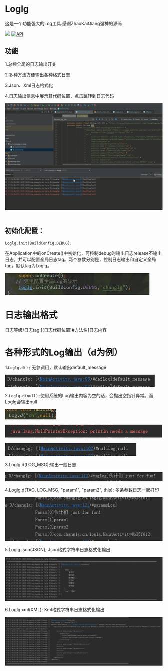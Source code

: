 # Loglg
这是一个功能强大的Log工具.感谢ZhaoKaiQiang强神的源码

[![](https://jitpack.io/v/changliugang/Loglg.svg)](https://jitpack.io/#changliugang/Loglg)
[![API](https://img.shields.io/badge/API-14%2B-green.svg?style=flat)](https://android-arsenal.com/api?level=14)

## 功能
1.总控全局的日志输出开关

2.多种方法方便输出各种格式日志

3.Json、Xml日志格式化

4.日志输出信息中展示其代码位置，点击跳转到日志代码

![](https://github.com/changliugang/Loglg/raw/master/art/loglg.gif)  
  
## 初始化配置：
```
Loglg.init(BuildConfig.DEBUG);
```
在Application中的onCreate()中初始化，可控制debug时输出日志release不输出日志，并可以配置全局日志tag。两个参数分别是，控制日志输出和自定义全局tag。默认tag为Loglg。

![](https://github.com/changliugang/Loglg/raw/master/art/global_init.png)

# 日志输出格式
日志等级/日志tag:[(日志代码位置)#方法名]日志内容

# 各种形式的Log输出（d为例）
1.```Loglg.d();``` 无参调用，默认输出default_message

![](https://github.com/changliugang/Loglg/raw/master/art/no_arguments.png)

2.```Loglg.d(null);```使用系统的Log输出内容为空的话，会抛出空指针异常。而Loglg会输出null

![](https://github.com/changliugang/Loglg/raw/master/art/system_output_null.png)

![](https://github.com/changliugang/Loglg/raw/master/art/system_output_null_exception.png)

![](https://github.com/changliugang/Loglg/raw/master/art/loglg_output_null.png)

3.Loglg.d(LOG_MSG);输出一般日志

![](https://github.com/changliugang/Loglg/blob/master/art/common%20_log_output.png)

4.Loglg.d(TAG, LOG_MSG, "param1", "param2", this); 多条参数日志一起打印

![](https://github.com/changliugang/Loglg/raw/master/art/some_log_output_together.png)

5.Loglg.json(JSON);  Json格式字符串日志格式化输出

![](https://github.com/changliugang/Loglg/raw/master/art/Json_format_log.png)

6.Loglg.xml(XML); Xml格式字符串日志格式化输出

![](https://github.com/changliugang/Loglg/raw/master/art/Xml_format_log.png)


